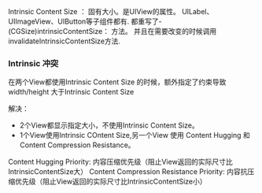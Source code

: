 Intrinsic Content Size ： 固有大小。是UIView的属性。
UILabel、UIImageView、UIButton等子组件都有.
都重写了-(CGSize)intrinsicContentSize： 方法。
并且在需要改变的时候调用 invalidateIntrinsicContentSize方法.

### Intrinsic 冲突
在两个View都使用Intrinsic Content Size 的时候，额外指定了约束导致 width/height 大于Intrinsic Content Size

解决：
* 2个View都显示指定大小，不使用Intrinsic Content Size。
* 1个View使用Intrinsic COntent Size,另一个View 使用 Content Hugging 和 Content Compression Resistance。

Content Hugging Priority: 内容压缩优先级（阻止View返回的实际尺寸比IntrinsicContentSize大）
Content Compression Resistance Priority: 内容抗压缩优先级（阻止View返回的实际尺寸比IntrinsicContentSize小）